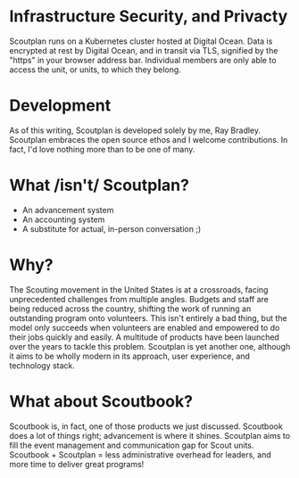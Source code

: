 # Infrastructure Security, and Privacty
Scoutplan runs on a Kubernetes cluster hosted at Digital Ocean. Data is encrypted at rest by Digital Ocean, and in transit via TLS, signified by the "https" in your browser address bar. Individual members are only able to access the unit, or units, to which they belong.

# Development
As of this writing, Scoutplan is developed solely by me, Ray Bradley. Scoutplan embraces the open source ethos and I welcome contributions. In fact, I'd love nothing more than to be one of many.

# What /isn't/ Scoutplan?

* An advancement system
* An accounting system
* A substitute for actual, in-person conversation ;)

# Why?
The Scouting movement in the United States is at a crossroads, facing unprecedented challenges from multiple angles. Budgets and staff are being reduced across the country, shifting the work of running an outstanding program onto volunteers. This isn't entirely a bad thing, but the model only succeeds when volunteers are enabled and empowered to do their jobs quickly and easily. A multitude of products have been launched over the years to tackle this problem. Scoutplan is yet another one, although it aims to be wholly modern in its approach, user experience, and technology stack.

# What about Scoutbook?
Scoutbook is, in fact, one of those products we just discussed. Scoutbook does a lot of things right; advancement is where it shines. Scoutplan aims to fill the event management and communication gap for Scout units. Scoutbook + Scoutplan = less administrative overhead for leaders, and more time to deliver great programs!
